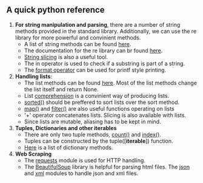 ## A quick python reference <br>
1. **For string manipulation and parsing**, there are a number of string methods provided in the standard library. 
Additionally, we can use the re library for more powerful and convinient methods.
    - A list of string methods can be found [here](https://docs.python.org/3/library/stdtypes.html#string-methods).
    - The documentation for the re library  can br found [here](https://docs.python.org/3/library/re.html).
    - [String slicing](https://www.geeksforgeeks.org/string-slicing-in-python/) is also a useful tool.
    - The in operator is used to check if a substring is part of a string.
    - The [format operator](https://docs.python.org/3/library/stdtypes.html#printf-style-string-formatting) can be used for printf style printing.
2. **Handling lists**:
    - The list methods can be found [here](https://docs.python.org/3/tutorial/datastructures.html#more-on-lists). Most of the list methods change the list itself and return None.
    - List [comprehension](https://docs.python.org/3/tutorial/datastructures.html#list-comprehensions) is a convinient way of producing lists.
    - [sorted()](https://docs.python.org/3/library/functions.html#sorted) should be preffered to sort lists over the sort method.
    - [map()](https://docs.python.org/3/library/functions.html#map) and [filter()](https://docs.python.org/3/library/functions.html#filter) are also useful functions operating on lists
    - '+' operator concatenates lists. Slicing is also available with lists.
    - Since lists are mutable, aliasing has to be kept in mind.
3. **Tuples, Dictionaries and other iterables**
    - There are only two tuple methods, [count()](https://www.w3schools.com/python/ref_tuple_count.asp) and [index()](https://www.w3schools.com/python/ref_tuple_index.asp).
    - Tuples can be constructed by the tuple([**iterable**]) function.
    - [Here](https://www.w3schools.com/python/python_ref_dictionary.asp) is a list of dictionary methods.
4. **Web Scraping**
    - The [requests](https://requests.readthedocs.io/en/master/) module is used for HTTP handling.
    - The [BeautifulSoup](https://www.crummy.com/software/BeautifulSoup/bs4/doc/) library is helpful for parsing html files.
    The [json](https://docs.python.org/3/library/json.html#basic-usage) and [xml](https://docs.python.org/3.8/library/xml.etree.elementtree.html) modules to handle json and xml files.
